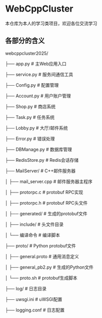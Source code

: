 # WebCppCluster
本仓库为本人的学习类项目，欢迎各位交流学习

## 各部分的含义
webcppcluster2025/

├── app.py                    # 主Web应用入口

├── service.py                # 服务间通信工具

├── Config.py                 # 配置管理

├── Account.py                # 用户账户管理

├── Shop.py                   # 商店系统

├── Task.py                   # 任务系统

├── Lobby.py                  # 大厅/邮件系统

├── Error.py                  # 错误处理

├── DBManage.py               # 数据库管理

├── RedisStore.py             # Redis会话存储

├── MailServer/               # C++邮件服务器

│   ├── mail_server.cpp       # 邮件服务器主程序

│   ├── protorpc.c            # protobuf RPC实现

│   ├── protorpc.h            # protobuf RPC头文件

│   ├── generated/            # 生成的protobuf文件

│   ├── include/              # 头文件目录

│   └── 编译命令               # 编译脚本

├── proto/                    # Python protobuf文件

│   ├── general.proto         # 通用消息定义

│   ├── general_pb2.py        # 生成的Python文件

│   └── proto.sh              # protobuf生成脚本

├── log/                      # 日志目录

├── uwsgi.ini                 # uWSGI配置

├── logging.conf              # 日志配置

